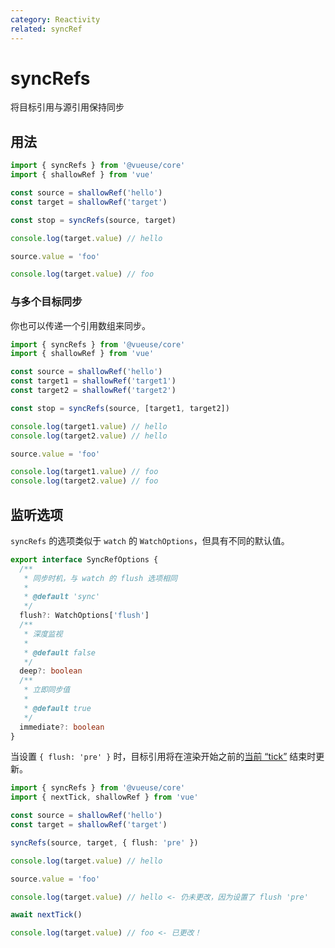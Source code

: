 ```yaml
---
category: Reactivity
related: syncRef
---
```


# syncRefs

将目标引用与源引用保持同步

## 用法

```ts
import { syncRefs } from '@vueuse/core'
import { shallowRef } from 'vue'

const source = shallowRef('hello')
const target = shallowRef('target')

const stop = syncRefs(source, target)

console.log(target.value) // hello

source.value = 'foo'

console.log(target.value) // foo
```

### 与多个目标同步

你也可以传递一个引用数组来同步。

```ts
import { syncRefs } from '@vueuse/core'
import { shallowRef } from 'vue'

const source = shallowRef('hello')
const target1 = shallowRef('target1')
const target2 = shallowRef('target2')

const stop = syncRefs(source, [target1, target2])

console.log(target1.value) // hello
console.log(target2.value) // hello

source.value = 'foo'

console.log(target1.value) // foo
console.log(target2.value) // foo
```

## 监听选项

`syncRefs` 的选项类似于 `watch` 的 `WatchOptions`，但具有不同的默认值。

```ts
export interface SyncRefOptions {
  /**
   * 同步时机，与 watch 的 flush 选项相同
   *
   * @default 'sync'
   */
  flush?: WatchOptions['flush']
  /**
   * 深度监视
   *
   * @default false
   */
  deep?: boolean
  /**
   * 立即同步值
   *
   * @default true
   */
  immediate?: boolean
}
```

当设置 `{ flush: 'pre' }` 时，目标引用将在渲染开始之前的[当前 “tick”](https://vue.zhcndoc.com/guide/essentials/watchers.html#callback-flush-timing) 结束时更新。

```ts
import { syncRefs } from '@vueuse/core'
import { nextTick, shallowRef } from 'vue'

const source = shallowRef('hello')
const target = shallowRef('target')

syncRefs(source, target, { flush: 'pre' })

console.log(target.value) // hello

source.value = 'foo'

console.log(target.value) // hello <- 仍未更改，因为设置了 flush 'pre'

await nextTick()

console.log(target.value) // foo <- 已更改！
```
